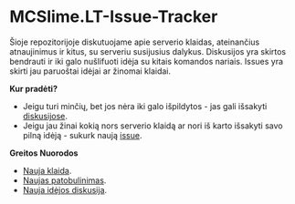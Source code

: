 # MCSlime.LT-Issue-Tracker

Šioje repozitorijoje diskutuojame apie serverio klaidas, ateinančius atnaujinimus ir kitus, su serveriu susijusius dalykus.
Diskusijos yra skirtos bendrauti ir iki galo nušlifuoti idėja su kitais komandos nariais.
Issues yra skirti jau paruoštai idėjai ar žinomai klaidai. 

**Kur pradėti?**  
- Jeigu turi minčių, bet jos nėra iki galo išpildytos - jas gali išsakyti [diskusijose](https://github.com/M0diis/MCSlime.LT-Issue-Tracker/discussions/1).
- Jeigu jau žinai kokią nors serverio klaidą ar nori iš karto išsakyti savo pilną idėją - sukurk naują [issue](https://github.com/M0diis/MCSlime.LT-Issue-Tracker/issues/new/choose).

**Greitos Nuorodos**  
- [Nauja klaida](https://github.com/M0diis/MCSlime.LT-Issue-Tracker/issues/new?assignees=&labels=bug&template=bug_report.md&title=).  
- [Naujas patobulinimas](https://github.com/M0diis/MCSlime.LT-Issue-Tracker/issues/new?assignees=&labels=enhancement&template=feature_request.md&title=).  
- [Nauja idėjos diskusija](https://github.com/M0diis/MCSlime.LT-Issue-Tracker/discussions/new?category=id%C4%97jos).  

